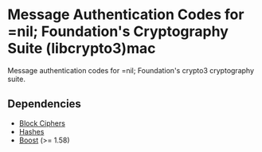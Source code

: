 # Message Authentication Codes for =nil; Foundation's Cryptography Suite (libcrypto3)mac

Message authentication codes for =nil; Foundation's crypto3 cryptography suite.

## Dependencies

* [Block Ciphers](https://github.com/nilfoundation/block.git)
* [Hashes](https://github.com/nilfoundation/hash.git)
* [Boost](https://boost.org) (>= 1.58)
